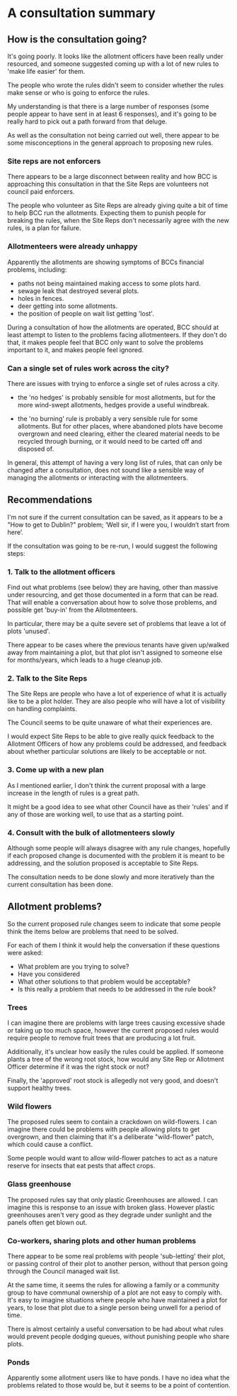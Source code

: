 
# A consultation summary


## How is the consultation going?

It's going poorly. It looks like the allotment officers have been really under resourced, and someone suggested coming up with a lot of new rules to 'make life easier' for them. 

The people who wrote the rules didn't seem to consider whether the rules make sense or who is going to enforce the rules.

My understanding is that there is a large number of responses (some people appear to have sent in at least 6 responses), and it's going to be really hard to pick out a path forward from that deluge.

As well as the consultation not being carried out well, there appear to be some misconceptions in the general approach to proposing new rules.

### Site reps are not enforcers

There appears to be a large disconnect between reality and how BCC is approaching this consultation in that the Site Reps are volunteers not council paid enforcers. 

The people who volunteer as Site Reps are already giving quite a bit of time to help BCC run the allotments. Expecting them to punish people for breaking the rules, when the Site Reps don't necessarily agree with the new rules, is a plan for failure. 

### Allotmenteers were already unhappy

Apparently the allotments are showing symptoms of BCCs financial problems, including:

* paths not being maintained making access to some plots hard.
* sewage leak that destroyed several plots.
* holes in fences.
* deer getting into some allotments.
* the position of people on wait list getting 'lost'. 

During a consultation of how the allotments are operated, BCC should at least attempt to listen to the problems facing allotmenteers. If they don't do that, it makes people feel that BCC only want to solve the problems important to it, and makes people feel ignored.

### Can a single set of rules work across the city?

There are issues with trying to enforce a single set of rules across a city.

* the 'no hedges' is probably sensible for most allotments, but for the more wind-swept allotments, hedges provide a useful windbreak.

* the 'no burning' rule is probably a very sensible rule for some allotments. But for other places, where abandoned plots have become overgrown and need clearing, either the cleared material needs to be recycled through burning, or it would need to be carted off and disposed of.

In general, this attempt of having a very long list of rules, that can only be changed after a consultation, does not sound like a sensible way of managing the allotments or interacting with the allotmenteers.


## Recommendations

I'm not sure if the current consultation can be saved, as it appears to be a "How to get to Dublin?" problem; ‘Well sir, if I were you, I wouldn’t start from here’.

If the consultation was going to be re-run, I would suggest the following steps:

### 1. Talk to the allotment officers

Find out what problems (see below) they are having, other than massive under resourcing, and get those documented in a form that can be read. That will enable a conversation about how to solve those problems, and possible get 'buy-in' from the Allotmenteers.

In particular, there may be a quite severe set of problems that leave a lot of plots 'unused'.

There appear to be cases where the previous tenants have given up/walked away from maintaining a plot, but that plot isn't assigned to someone else for months/years, which leads to a huge cleanup job.

### 2. Talk to the Site Reps

The Site Reps are people who have a lot of experience of what it is actually like to be a plot holder. They are also people who will have a lot of visibility on handling complaints. 

The Council seems to be quite unaware of what their experiences are.

I would expect Site Reps to be able to give really quick feedback to the Allotment Officers of how any problems could be addressed, and feedback about whether particular solutions are likely to be acceptable or not.


### 3. Come up with a new plan

As I mentioned earlier, I don't think the current proposal with a large increase in the length of rules is a great path.

It might be a good idea to see what other Council have as their 'rules' and if any of those are working well, to use that as a starting point.

### 4. Consult with the bulk of allotmenteers slowly

Although some people will always disagree with any rule changes, hopefully if each proposed change is documented with the problem it is meant to be addressing, and the solution proposed is acceptable to Site Reps.

The consultation needs to be done slowly and more iteratively than the current consultation has been done.




## Allotment problems?

So the current proposed rule changes seem to indicate that some people think the items below are problems that need to be solved.

For each of them I think it would help the conversation if these questions were asked:

* What problem are you trying to solve?
* Have you considered
* What other solutions to that problem would be acceptable?
* Is this really a problem that needs to be addressed in the rule book?

### Trees

I can imagine there are problems with large trees causing excessive shade or taking up too much space, however the current proposed rules would require people to remove fruit trees that are producing a lot fruit.

Additionally, it's unclear how easily the rules could be applied. If someone plants a tree of the wrong root stock, how would any Site Rep or Allotment Officer determine if it was the right stock or not?

Finally, the 'approved' root stock is allegedly not very good, and doesn't support healthy trees.


### Wild flowers

The proposed rules seem to contain a crackdown on wild-flowers. I can imagine there could be problems with people allowing plots to get overgrown, and then claiming that it's a deliberate "wild-flower" patch, which could cause a conflict.

Some people would want to allow wild-flower patches to act as a nature reserve for insects that eat pests that affect crops.

### Glass greenhouse

The proposed rules say that only plastic Greenhouses are allowed. I can imagine this is response to an issue with broken glass. However plastic greenhouses aren't very good as they degrade under sunlight and the panels often get blown out.

### Co-workers, sharing plots and other human problems

There appear to be some real problems with people 'sub-letting' their plot, or passing control of their plot to another person, without that person going through the Council managed wait list.

At the same time, it seems the rules for allowing a family or a community group to have communal ownership of a plot are not easy to comply with. It's easy to imagine situations where people who have maintained a plot for years, to lose that plot due to a single person being unwell for a period of time.

There is almost certainly a useful conversation to be had about what rules would prevent people dodging queues, without punishing people who share plots.

### Ponds

Apparently some allotment users like to have ponds. I have no idea what the problems related to those would be, but it seems to be a point of contention.
















